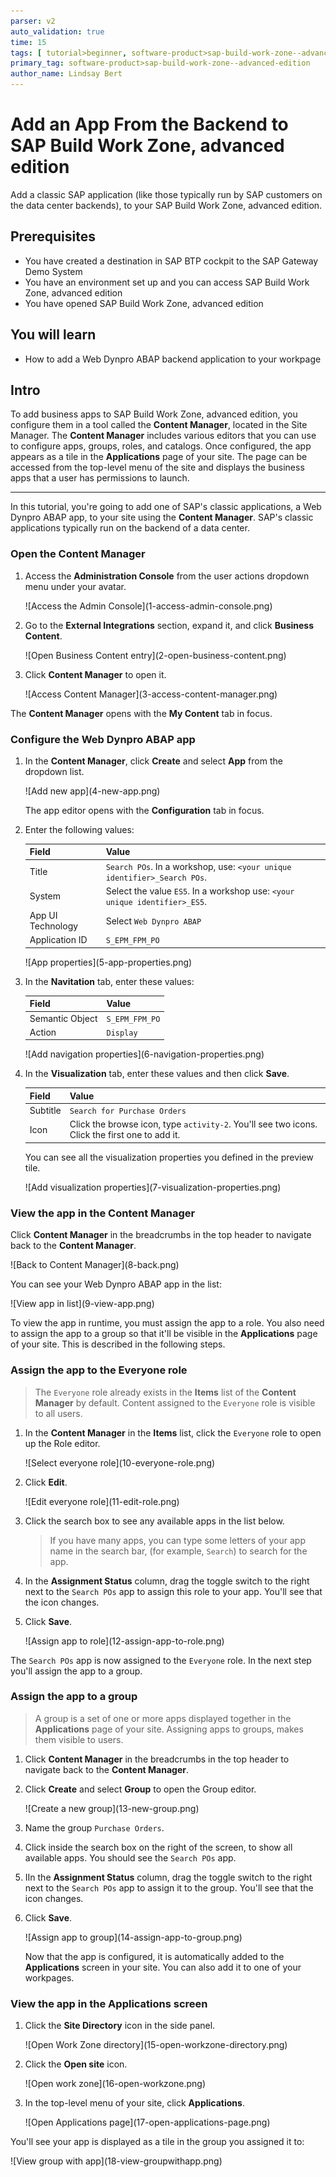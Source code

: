 ```yaml
---
parser: v2
auto_validation: true
time: 15
tags: [ tutorial>beginner, software-product>sap-build-work-zone--advanced-edition]
primary_tag: software-product>sap-build-work-zone--advanced-edition
author_name: Lindsay Bert
---
```


# Add an App From the Backend to SAP Build Work Zone, advanced edition
<!-- description --> Add a classic SAP application (like those typically run by SAP customers on the data center backends), to your SAP Build Work Zone, advanced edition.

## Prerequisites
 - You have created a destination in SAP BTP cockpit to the SAP Gateway Demo System
 - You have an environment set up and you can access SAP Build Work Zone, advanced edition
 - You have opened SAP Build Work Zone, advanced edition 

## You will learn
  - How to add a Web Dynpro ABAP backend application to your workpage



## Intro
To add business apps to SAP Build Work Zone, advanced edition, you configure them in a tool called the **Content Manager**, located in the Site Manager. The **Content Manager** includes various editors that you can use to configure apps, groups, roles, and catalogs. Once configured, the app appears as a tile in the **Applications** page of your site. The page can be accessed from the top-level menu of the site and displays the business apps that a user has permissions to launch.

---

In this tutorial, you're going to add one of SAP's classic applications, a Web Dynpro ABAP app, to your site using the **Content Manager**. SAP's classic applications typically run on the backend of a data center.

### Open the Content Manager


1. Access the **Administration Console** from the user actions dropdown menu under your avatar.

    <!-- border -->![Access the Admin Console](1-access-admin-console.png)

2. Go to the **External Integrations** section, expand it, and click **Business Content**.

    <!-- border -->![Open Business Content entry](2-open-business-content.png)

3. Click **Content Manager** to open it.

    <!-- border -->![Access Content Manager](3-access-content-manager.png)

The **Content Manager** opens with the **My Content** tab in focus.



### Configure the Web Dynpro ABAP app


1. In the **Content Manager**, click **Create** and select **App** from the dropdown list.

    <!-- border -->![Add new app](4-new-app.png)

    The app editor opens with the **Configuration** tab in focus.


2. Enter the following values:

    |  Field     | Value
    |  :------------- | :-------------
    |  Title           | `Search POs`. In a workshop, use: `<your unique identifier>_Search POs`.
    |  System          | Select the value `ES5`. In a workshop use: `<your unique identifier>_ES5`.
    |  App UI Technology    | Select `Web Dynpro ABAP`
    |  Application ID           | `S_EPM_FPM_PO`

    <!-- border -->![App properties](5-app-properties.png)

3. In the **Navitation** tab, enter these values:

    |  Field     | Value
    |  :------------- | :-------------
    |  Semantic Object           | `S_EPM_FPM_PO`
    |  Action          | `Display`

    <!-- border -->![Add navigation properties](6-navigation-properties.png)

4. In the **Visualization** tab, enter these values and then click **Save**.

    |  Field     | Value
    |  :------------- | :-------------
    |  Subtitle           | `Search for Purchase Orders`
    |  Icon          | Click the browse icon, type `activity-2`. You'll see two icons. Click the first one to add it. 
    
    You can see all the visualization properties you defined in the preview tile.

    <!-- border -->![Add visualization properties](7-visualization-properties.png)


### View the app in the Content Manager


Click **Content Manager** in the breadcrumbs in the top header to navigate back to the **Content Manager**.

  <!-- border -->![Back to Content Manager](8-back.png)

You can see your Web Dynpro ABAP app in the list:

  <!-- border -->![View app in list](9-view-app.png)

To view the app in runtime, you must assign the app to a role. You also need to assign the app to a group so that it'll be visible in the **Applications** page of your site. This is described in the following steps.



### Assign the app to the Everyone role


>The `Everyone` role already exists in the **Items** list of the **Content Manager** by default. Content assigned to the `Everyone` role is visible to all users.

1. In the **Content Manager** in the **Items** list, click the `Everyone` role to open up the Role editor.

    <!-- border -->![Select everyone role](10-everyone-role.png)

2. Click **Edit**.

    <!-- border -->![Edit everyone role](11-edit-role.png)

3. Click the search box to see any available apps in the list below.

    >If you have many apps, you can type some letters of your app name in the search bar, (for example, `Search`) to search for the app.

4. In the **Assignment Status** column, drag the toggle switch to the right next to the `Search POs` app to assign this role to your app. You'll see that the icon changes.

5. Click **Save**. 

    <!-- border -->![Assign app to role](12-assign-app-to-role.png)

The `Search POs` app is now assigned to the `Everyone` role. In the next step you'll assign the app to a group.


### Assign the app to a group


>A group is a set of one or more apps displayed together in the **Applications** page of your site. Assigning apps to groups, makes them visible to users.

1. Click **Content Manager** in the breadcrumbs in the top header to navigate back to the **Content Manager**.

2. Click **Create** and select **Group** to open the Group editor.

    <!-- border -->![Create a new group](13-new-group.png)

3. Name the group `Purchase Orders`.

4. Click inside the search box on the right of the screen, to show all available apps. You should see the  `Search POs` app.  

5. IIn the **Assignment Status** column, drag the toggle switch to the right next to the `Search POs` app to assign it to the group. You'll see that the icon changes.

6. Click **Save**.

    <!-- border -->![Assign app to group](14-assign-app-to-group.png)

    Now that the app is configured, it is automatically added to the **Applications** screen in your site. You can also add it to one of your workpages.


### View the app in the Applications screen


1. Click the **Site Directory** icon in the side panel.

    <!-- border -->![Open Work Zone directory](15-open-workzone-directory.png)

2. Click the **Open site** icon.

    <!-- border -->![Open work zone](16-open-workzone.png)

3. In the top-level menu of your site, click **Applications**.

    <!-- border -->![Open Applications page](17-open-applications-page.png)

You'll see your app is displayed as a tile in the group you assigned it to:

  <!-- border -->![View group with app](18-view-groupwithapp.png)

